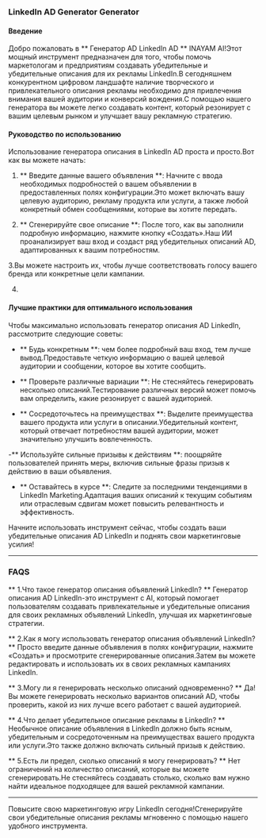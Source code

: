 ### LinkedIn AD Generator Generator

#### Введение
Добро пожаловать в ** Генератор AD LinkedIn AD ** INAYAM AI!Этот мощный инструмент предназначен для того, чтобы помочь маркетологам и предприятиям создавать убедительные и убедительные описания для их рекламы LinkedIn.В сегодняшнем конкурентном цифровом ландшафте наличие творческого и привлекательного описания рекламы необходимо для привлечения внимания вашей аудитории и конверсий вождения.С помощью нашего генератора вы можете легко создавать контент, который резонирует с вашим целевым рынком и улучшает вашу рекламную стратегию.

#### Руководство по использованию
Использование генератора описания в LinkedIn AD проста и просто.Вот как вы можете начать:

1. ** Введите данные вашего объявления **: Начните с ввода необходимых подробностей о вашем объявлении в предоставленных полях конфигурации.Это может включать вашу целевую аудиторию, рекламу продукта или услуги, а также любой конкретный обмен сообщениями, которые вы хотите передать.

2. ** Сгенерируйте свое описание **: После того, как вы заполнили подробную информацию, нажмите кнопку «Создать».Наш ИИ проанализирует ваш вход и создаст ряд убедительных описаний AD, адаптированных к вашим потребностям.

3.Вы можете настроить их, чтобы лучше соответствовать голосу вашего бренда или конкретные цели кампании.

4.

#### Лучшие практики для оптимального использования
Чтобы максимально использовать генератор описания AD LinkedIn, рассмотрите следующие советы:

- ** Будь конкретным **: чем более подробный ваш вход, тем лучше вывод.Предоставьте четкую информацию о вашей целевой аудитории и сообщении, которое вы хотите сообщить.

- ** Проверьте различные вариации **: Не стесняйтесь генерировать несколько описаний.Тестирование различных версий может помочь вам определить, какие резонирует с вашей аудиторией.

- ** Сосредоточьтесь на преимуществах **: Выделите преимущества вашего продукта или услуги в описании.Убедительный контент, который отвечает потребностям вашей аудитории, может значительно улучшить вовлеченность.

-** Используйте сильные призывы к действиям **: поощряйте пользователей принять меры, включив сильные фразы призыв к действию в ваши объявления.

- ** Оставайтесь в курсе **: Следите за последними тенденциями в LinkedIn Marketing.Адаптация ваших описаний к текущим событиям или отраслевым сдвигам может повысить релевантность и эффективность.

Начните использовать инструмент сейчас, чтобы создать ваши убедительные описания AD LinkedIn и поднять свои маркетинговые усилия!

---

### FAQS

** 1.Что такое генератор описания объявлений LinkedIn? **
Генератор описания AD LinkedIn-это инструмент с AI, который помогает пользователям создавать привлекательные и убедительные описания для своих рекламных объявлений LinkedIn, улучшая их маркетинговые стратегии.

** 2.Как я могу использовать генератор описания объявлений LinkedIn? **
Просто введите данные объявления в полях конфигурации, нажмите «Создать» и просмотрите сгенерированные описания.Затем вы можете редактировать и использовать их в своих рекламных кампаниях LinkedIn.

** 3.Могу ли я генерировать несколько описаний одновременно? **
Да!Вы можете генерировать несколько вариантов описаний AD, чтобы проверить, какой из них лучше всего работает с вашей аудиторией.

** 4.Что делает убедительное описание рекламы в LinkedIn? **
Необычное описание объявления в LinkedIn должно быть ясным, убедительным и сосредоточенным на преимуществах вашего продукта или услуги.Это также должно включать сильный призыв к действию.

** 5.Есть ли предел, сколько описаний я могу генерировать? **
Нет ограничений на количество описаний, которые вы можете сгенерировать.Не стесняйтесь создавать столько, сколько вам нужно найти идеальное подходящее для вашей рекламной кампании.

---

Повысите свою маркетинговую игру LinkedIn сегодня!Сгенерируйте свои убедительные описания рекламы мгновенно с помощью нашего удобного инструмента.